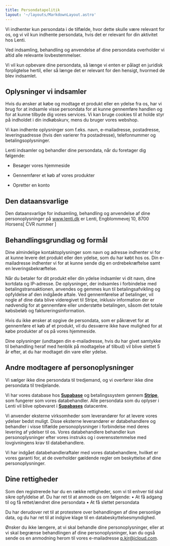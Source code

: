 ```yaml
---
title: Persondatapolitik
layout: '~/layouts/MarkdownLayout.astro'
---
```


Vi indhenter kun persondata i de tilfælde, hvor dette skulle være relevant for os, og vi vil kun indhente persondata, hvis det er relevant for din aktivitet hos Lenti.

Ved indsamling, behandling og anvendelse af dine persondata overholder vi altid alle relevante lovbestemmelser.

Vi vil kun opbevare dine persondata, så længe vi enten er pålagt en juridisk forpligtelse hertil, eller så længe det er relevant for den hensigt, hvormed de blev indsamlet.

## Oplysninger vi indsamler

Hvis du ønsker at købe og modtage et produkt eller en ydelse fra os, har vi brug for at indsamle visse persondata for at kunne gennemføre handlen og for at kunne tilbyde dig vores services. Vi kan bruge cookies til at holde styr på indholdet i din indkøbskurv, mens du bruger vores webshop.

Vi kan indhente oplysninger som f.eks. navn, e-mailadresse, postadresse, leveringsadresse (hvis den varierer fra postadresse), telefonnummer og betalingsoplysninger.

Lenti indsamler og behandler dine persondata, når du foretager dig følgende:

- Besøger vores hjemmeside

- Gennemfører et køb af vores produkter

- Opretter en konto

## Den dataansvarlige

Den dataansvarlige for indsamling, behandling og anvendelse af dine personoplysninger på www.lenti.dk er Lenti, Engblommevej 10, 8700 Horsens[ CVR nummer ]

## Behandlingsgrundlag og formål

Dine almindelige kontaktoplysninger som navn og adresse indhenter vi for at kunne levere det produkt eller den ydelse, som du har købt hos os. Din e-mailadresse indhenter vi for at kunne sende dig en ordrebekræftelse samt en leveringsbekræftelse.

Når du betaler for dit produkt eller din ydelse indsamler vi dit navn, dine kortdata og IP-adresse. De oplysninger, der indsamles i forbindelse med betalingstransaktionen, anvendes og gemmes kun til betalingsafvikling og opfyldelse af den indgåede aftale. Ved gennemførelse af betalinger, vil nogle af dine data blive videregivet til Stripe, inklusiv information der er nødvendig for at gennemføre eller understøtte betalingen, såsom det totale købsbeløb og faktureringsinformation.

Hvis du ikke ønsker at opgive de persondata, som er påkrævet for at gennemføre et køb af et produkt, vil du desværre ikke have mulighed for at købe produkter af os på vores hjemmeside.

Dine oplysninger (undtagen din e-mailadresse, hvis du har givet samtykke til behandling heraf med henblik på modtagelse af tilbud) vil blive slettet 5 år efter, at du har modtaget din vare eller ydelse.

## Andre modtagere af personoplysninger

Vi sælger ikke dine persondata til tredjemand, og vi overfører ikke dine persondata til tredjelande.

Vi har vores database hos **[Supabase](https://supabase.com/)** og betalingssystem gennem **[Stripe](https://stripe.com/en-dk)**, som fungerer som vores databehandler. Alle persondata som du oplyser i Lenti vil blive opbevaret i **[Supabases](https://supabase.com/)** datacentre.

Vi anvender eksterne virksomheder som leverandører for at levere vores ydelser bedst muligt. Disse eksterne leverandører er databehandlere og behandler i visse tilfælde personoplysninger i forbindelse med deres levering af ydelser til os. Vores databehandlere behandler kun personoplysninger efter vores instruks og i overensstemmelse med lovgivningens krav til databehandlere.

Vi har indgået databehandleraftaler med vores databehandlere, hvilket er vores garanti for, at de overholder gældende regler om beskyttelse af dine personoplysninger.

## Dine rettigheder

Som den registrerede har du en række rettigheder, som vi til enhver tid skal sikre opfyldelse af. Du har ret til at anmode os om følgende:
• At få adgang til og få rettet/ændret dine persondata
• At få slettet persondata

Du har derudover ret til at protestere over behandlingen af dine personlige data, og du har ret til at indgive klage til en databeskyttelsesmyndighed.

Ønsker du ikke længere, at vi skal behandle dine personoplysninger, eller at vi skal begrænse behandlingen af dine personoplysninger, kan du også sende os en anmodning herom til vores e-mailadresse [p.kjr@icloud.com](mailto:p.kjr@icloud.com).